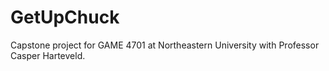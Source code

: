 # GetUpChuck
Capstone project for GAME 4701 at Northeastern University with Professor Casper Harteveld.
